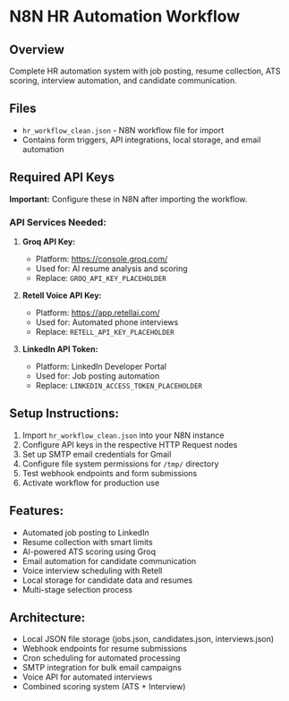 # N8N HR Automation Workflow

## Overview
Complete HR automation system with job posting, resume collection, ATS scoring, interview automation, and candidate communication.

## Files
- `hr_workflow_clean.json` - N8N workflow file for import
- Contains form triggers, API integrations, local storage, and email automation

## Required API Keys

**Important:** Configure these in N8N after importing the workflow.

### API Services Needed:

1. **Groq API Key:**
   - Platform: https://console.groq.com/
   - Used for: AI resume analysis and scoring
   - Replace: `GROQ_API_KEY_PLACEHOLDER`

2. **Retell Voice API Key:**
   - Platform: https://app.retellai.com/
   - Used for: Automated phone interviews  
   - Replace: `RETELL_API_KEY_PLACEHOLDER`

3. **LinkedIn API Token:**
   - Platform: LinkedIn Developer Portal
   - Used for: Job posting automation
   - Replace: `LINKEDIN_ACCESS_TOKEN_PLACEHOLDER`

## Setup Instructions:

1. Import `hr_workflow_clean.json` into your N8N instance
2. Configure API keys in the respective HTTP Request nodes
3. Set up SMTP email credentials for Gmail
4. Configure file system permissions for `/tmp/` directory
5. Test webhook endpoints and form submissions
6. Activate workflow for production use

## Features:
- Automated job posting to LinkedIn
- Resume collection with smart limits
- AI-powered ATS scoring using Groq
- Email automation for candidate communication  
- Voice interview scheduling with Retell
- Local storage for candidate data and resumes
- Multi-stage selection process

## Architecture:
- Local JSON file storage (jobs.json, candidates.json, interviews.json)
- Webhook endpoints for resume submissions
- Cron scheduling for automated processing
- SMTP integration for bulk email campaigns
- Voice API for automated interviews
- Combined scoring system (ATS + Interview)
